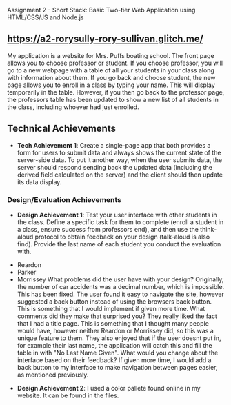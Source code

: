Assignment 2 - Short Stack: Basic Two-tier Web Application using HTML/CSS/JS and Node.js  

## https://a2-rorysully-rory-sullivan.glitch.me/
My application is a website for Mrs. Puffs boating school. The front page allows you to choose professor
or student. If you choose professor, you will go to a new webpage with a table of all your students in your
class along with information about them. If you go back and choose student, the new page allows you to enroll
in a class by typing your name. This will display temporarily in the table. However, if you then go back to the
professor page, the professors table has been updated to show a new list of all students in the class, including
whoever had just enrolled. 

## Technical Achievements
- **Tech Achievement 1**: Create a single-page app that both provides a form for users to submit data and 
always shows the current state of the server-side data. To put it another way, when the user submits data, 
the server should respond sending back the updated data (including the derived field calculated on the server) 
and the client should then update its data display.

### Design/Evaluation Achievements
- **Design Achievement 1**: Test your user interface with other students in the class. Define a specific task 
for them to complete (enroll a student in a class, ensure success from professors end), and then use the 
think-aloud protocol to obtain feedback on your design (talk-aloud is also find). 
Provide the last name of each student you conduct the evaluation with.
* Reardon
* Parker
* Morrissey
What problems did the user have with your design?
Originally, the number of car accidents was a decimal number, which is impossible. This has been fixed. The user
found it easy to navigate the site, however suggested a back button instead of using the browsers back button. This
is something that I would implement if given more time. 
What comments did they make that surprised you?
They really liked the fact that I had a title page. This is something that I thought many people would have, however
neither Reardon or Morrissey did, so this was a unique feature to them. They also enjoyed that if the user doesnt put
in, for example their last name, the application will catch this and fill the table in with "No Last Name Given".
What would you change about the interface based on their feedback?
If given more time, I would add a back button to my interface to make navigation between pages easier, as mentioned
 previously.
- **Design Achievement 2**: I used a color pallete found online in my website. It can be found in the files. 
